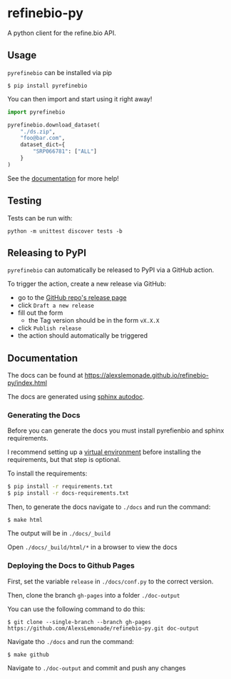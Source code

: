 # refinebio-py

A python client for the refine.bio API.

## Usage

`pyrefinebio` can be installed via pip

```
$ pip install pyrefinebio
```

You can then import and start using it right away!

```python
import pyrefinebio

pyrefinebio.download_dataset(
    "./ds.zip",
    "foo@bar.com",
    dataset_dict={
        "SRP066781": ["ALL"]
    }
)
```

See the [documentation](https://alexslemonade.github.io/refinebio-py/index.html) for more help!

## Testing

Tests can be run with:

```
python -m unittest discover tests -b
```

## Releasing to PyPI

`pyrefinebio` can automatically be released to PyPI via a GitHub action.

To trigger the action, create a new release via GitHub:
- go to the [GitHub repo's release page](https://github.com/AlexsLemonade/refinebio-py/releases)
- click `Draft a new release`
- fill out the form
    - the Tag version should be in the form `vX.X.X`
- click `Publish release`
- the action should automatically be triggered

## Documentation

The docs can be found at https://alexslemonade.github.io/refinebio-py/index.html

The docs are generated using [sphinx autodoc](https://www.sphinx-doc.org/en/master/usage/extensions/autodoc.html).

### Generating the Docs

Before you can generate the docs you must install pyrefienbio and sphinx requirements.

I recommend setting up a [virtual environment](https://docs.python.org/3/tutorial/venv.html)
before installing the requirements, but that step is optional.

To install the requirements:

```bash
$ pip install -r requirements.txt
$ pip install -r docs-requirements.txt
```

Then, to generate the docs navigate to `./docs` and run the command:

```
$ make html
```

The output will be in `./docs/_build`

Open `./docs/_build/html/*` in a browser to view the docs

### Deploying the Docs to Github Pages

First, set the variable `release` in `./docs/conf.py` to the correct version.

Then, clone the branch `gh-pages` into a folder `./doc-output`

You can use the following command to do this:

```
$ git clone --single-branch --branch gh-pages https://github.com/AlexsLemonade/refinebio-py.git doc-output
```

Navigate tho `./docs` and run the command:

```
$ make github
```

Navigate to `./doc-output` and commit and push any changes
